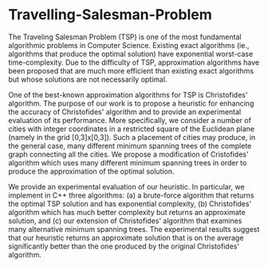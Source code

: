 # Travelling-Salesman-Problem

The Traveling Salesman Problem (TSP) is one of the most fundamental algorithmic problems in Computer Science. Existing exact algorithms (ie., algorithms that produce the optimal solution) have exponential worst-case time-complexity. Due to the difficulty of TSP, approximation algorithms have been proposed that are much more efficient than existing exact algorithms but whose solutions are not necessarily optimal. 

One of the best-known approximation algorithms for TSP is Christofides' algorithm. The purpose of our work is to propose a heuristic for enhancing the accuracy of Christofides' algorithm and to provide an experimental evaluation of its performance. More specifically, we consider a number of cities with integer coordinates in a restricted square of the Euclidean plane (namely in the grid [0,3]x[0,3]). Such a placement of cities may produce, in the general case, many different minimum spanning trees of the complete graph connecting all the cities. We propose a modification of Cristofides' algorithm which uses many different minimum spanning trees in order to produce the approximation of the optimal solution. 

We provide an experimental evaluation of our heuristic. In particular, we implement in C++ three algorithms: (a) a brute-force algorithm that returns the optimal TSP solution and has exponential complexity, (b) Christofides' algorithm which has much better complexity but returns an approximate solution, and (c) our extension of Christofides' algorithm that examines many alternative minimum spanning trees. The experimental results suggest that our heuristic returns an approximate solution that is on the average significantly better than the one produced by the original Christofides' algorithm.


